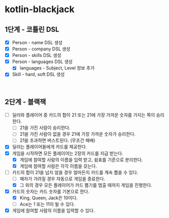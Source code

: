 # kotlin-blackjack

## 1단계 - 코틀린 DSL
- [x] Person - name DSL 생성
- [x] Person - company DSL 생성
- [x] Person - skills DSL 생성
- [x] Person - languages DSL 생성
  - [x] languages - Subject, Level 정보 추가
- [x] Skill - hard, soft DSL 생성

<br>

## 2단계 - 블랙잭
- [ ] 딜러와 플레이어 중 카드의 합이 21 또는 21에 가장 가까운 숫자를 가지는 쪽이 승리한다.
  - [ ] 21을 가진 사람이 승리한다.
  - [ ] 21을 가진 사람이 없을 경우 21에 가장 가까운 숫자가 승리한다.
  - [ ] 21을 초과하면 버스트된다. (무조건 패배)
- [x] 딜러는 플레이어들에게 카드를 제공한다.
- [x] 게임을 시작하면 모든 플레이어는 2장의 카드를 지급 받는다.
  - [x] 게임에 참여할 사람의 이름을 입력 받고, 쉼표를 기준으로 분리한다.
  - [x] 게임에 참여할 사람은 각각 이름을 갖는다.
- [ ] 카드의 합이 21을 넘지 않을 경우 얼마든지 카드를 계속 뽑을 수 있다.
  - [ ] 패자가 가려질 경우 자동으로 게임을 종료한다.
  - [x] 그 외의 경우 모든 플레이어가 카드 뽑기를 멈출 때까지 게임을 진행한다.
- [x] 카드의 숫자는 카드 숫자를 기본으로 한다.
  - [x] King, Queen, Jack은 10이다.
  - [ ] Ace는 1 또는 11이 될 수 있다.
- [x] 게임에 참여할 사람의 이름을 입력할 수 있다.

